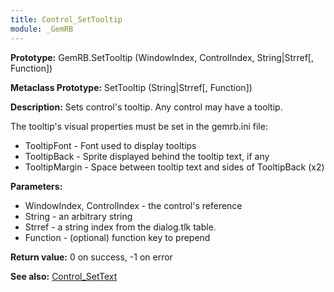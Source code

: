 ```yaml
---
title: Control_SetTooltip
module: _GemRB
---
```


**Prototype:** GemRB.SetTooltip (WindowIndex, ControlIndex, String|Strref[, Function])

**Metaclass Prototype:** SetTooltip (String|Strref[, Function])

**Description:** Sets control's tooltip. Any control may have a tooltip.

The tooltip's visual properties must be set in the gemrb.ini file:
  * TooltipFont - Font used to display tooltips
  * TooltipBack - Sprite displayed behind the tooltip text, if any
  * TooltipMargin - Space between tooltip text and sides of TooltipBack (x2)

**Parameters:**
  * WindowIndex, ControlIndex - the control's reference
  * String - an arbitrary string
  * Strref - a string index from the dialog.tlk table.
  * Function - (optional) function key to prepend

**Return value:** 0 on success, -1 on error

**See also:** [Control_SetText](Control_SetText.md)

